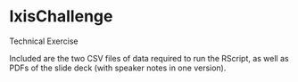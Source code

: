 # IxisChallenge
Technical Exercise

Included are the two CSV files of data required to run the RScript, as well as PDFs of the slide deck (with speaker notes in one version).
